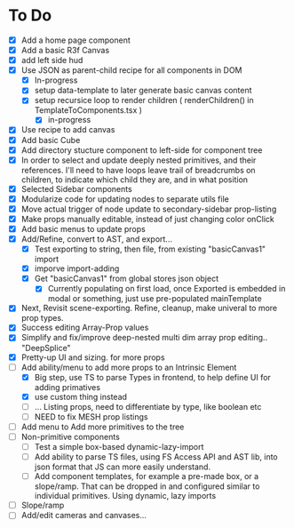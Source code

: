 # To Do

- [x] Add a home page component
- [x] Add a basic R3f Canvas
- [x] add left side hud
- [x] Use JSON as parent-child recipe for all components in DOM
  - [x] In-progress
  - [x] setup data-template to later generate basic canvas content
  - [x] setup recursice loop to render children ( renderChildren() in TemplateToComponents.tsx )
    - [x] in-progress
- [x] Use recipe to add canvas
- [x] Add basic Cube
- [x] Add directory stucture component to left-side for component tree
- [x] In order to select and update deeply nested primitives, and their references. I'll need to have loops leave trail of breadcrumbs on children, to indicate which child they are, and in what position
- [x] Selected Sidebar components
- [x] Modularize code for updating nodes to separate utils file
- [x] Move actual trigger of node update to secondary-sidebar prop-listing
- [x] Make props manually editable, instead of just changing color onClick
- [x] Add basic menus to update props
- [x] Add/Refine, convert to AST, and export...
  - [x] Test exporting to string, then file, from existing "basicCanvas1" import
  - [x] imporve import-adding
  - [x] Get "basicCanvas1" from global stores json object
    - [x] Currently populating on first load, once Exported is embedded in modal or something, just use pre-populated mainTemplate
- [x] Next, Revisit scene-exporting. Refine, cleanup, make univeral to more prop types.
- [x] Success editing Array-Prop values
- [x] Simplify and fix/improve deep-nested multi dim array prop editing.. "DeepSplice"
- [x] Pretty-up UI and sizing. for more props
- [ ] Add ability/menu to add more props to an Intrinsic Element
  - [x] Big step, use TS to parse Types in frontend, to help define UI for adding primatives
  - [x] use custom thing instead
  - [ ] ... Listing props, need to differentiate by type, like boolean etc
  - [ ] NEED to fix MESH prop listings
- [ ] Add menu to Add more primitives to the tree
- [ ] Non-primitive components
  - [ ] Test a simple box-based dynamic-lazy-import
  - [ ] Add ability to parse TS files, using FS Access API and AST lib, into json format that JS can more easily understand.
  - [ ] Add component templates, for example a pre-made box, or a slope/ramp. That can be dropped in and configured similar to individual primitives. Using dynamic, lazy imports
- [ ] Slope/ramp
- [ ] Add/edit cameras and canvases...
